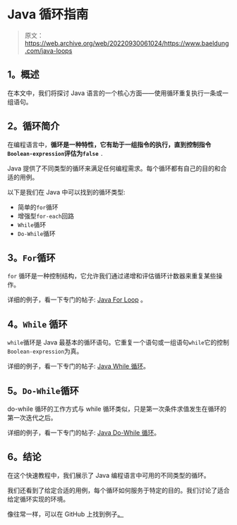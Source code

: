 # Java 循环指南

> 原文：<https://web.archive.org/web/20220930061024/https://www.baeldung.com/java-loops>

## **1。概述**

在本文中，我们将探讨 Java 语言的一个核心方面——使用循环重复执行一条或一组语句。

## **2。循环简介**

在编程语言中，**循环是一种特性，它有助于一组指令的执行，直到控制指令`Boolean-expression`评估为`false`** `.`

Java 提供了不同类型的循环来满足任何编程需求。每个循环都有自己的目的和合适的用例。

以下是我们在 Java 中可以找到的循环类型:

*   简单的`for`循环
*   增强型`for-each`回路
*   `While`循环
*   `Do-While`循环

## **3。`For`循环**

`for` 循环是一种控制结构，它允许我们通过递增和评估循环计数器来重复某些操作。

详细的例子，看一下专门的帖子: [Java For Loop](/web/20221105184124/https://www.baeldung.com/java-for-loop) 。

## **4。`While` 循环**

`while`循环是 Java 最基本的循环语句。它重复一个语句或一组语句`while`它的控制`Boolean-expression`为真。

详细的例子，看一下专门的帖子: [Java While 循环](/web/20221105184124/https://www.baeldung.com/java-while-loop)。

## **5。`Do-While`循环**

do-while 循环的工作方式与 while 循环类似，只是第一次条件求值发生在循环的第一次迭代之后。

详细的例子，看一下专门的帖子: [Java Do-While 循环](/web/20221105184124/https://www.baeldung.com/java-do-while-loop)。

## **6。结论**

在这个快速教程中，我们展示了 Java 编程语言中可用的不同类型的循环。

我们还看到了给定合适的用例，每个循环如何服务于特定的目的。我们讨论了适合给定循环实现的环境。

像往常一样，可以在 GitHub 上找到例子[。](https://web.archive.org/web/20221105184124/https://github.com/eugenp/tutorials/tree/master/core-java-modules/core-java-lang-syntax)